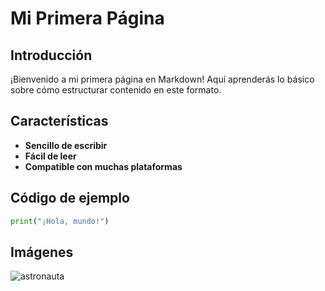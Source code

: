 # Mi Primera Página

## Introducción
¡Bienvenido a mi primera página en Markdown! Aquí aprenderás lo básico sobre cómo estructurar contenido en este formato.

## Características
- **Sencillo de escribir**
- **Fácil de leer**
- **Compatible con muchas plataformas**

## Código de ejemplo
```python
print("¡Hola, mundo!")
```
## Imágenes
![astronauta](https://images.app.goo.gl/omivEMjpmvMHGfeHA)
